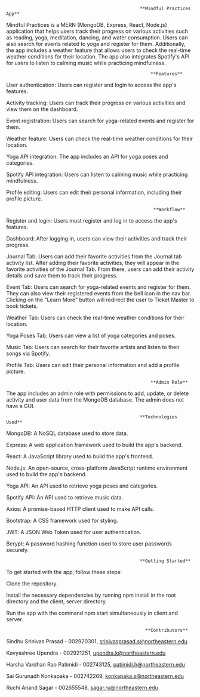                                                       **Mindful Practices App**
                                                                   
Mindful Practices is a MERN (MongoDB, Express, React, Node.js) application that helps users track their progress on various activities such as reading, yoga, meditation, dancing, and water consumption. Users can also search for events related to yoga and register for them. Additionally, the app includes a weather feature that allows users to check the real-time weather conditions for their location. The app also integrates Spotify's API for users to listen to calming music while practicing mindfulness.

                                                          **Features**
User authentication: Users can register and login to access the app's features.

Activity tracking: Users can track their progress on various activities and view them on the dashboard.

Event registration: Users can search for yoga-related events and register for them.

Weather feature: Users can check the real-time weather conditions for their location.

Yoga API integration: The app includes an API for yoga poses and categories.

Spotify API integration: Users can listen to calming music while practicing mindfulness.

Profile editing: Users can edit their personal information, including their profile picture.

                                                           **Workflow**
Register and login: Users must register and log in to access the app's features.

Dashboard: After logging in, users can view their activities and track their progress.

Journal Tab: Users can add their favorite activities from the Journal tab activity list. After adding their favorite activities, they will appear in the favorite activities of the Journal Tab. From there, users can add their activity details and save them to track their progress.

Event Tab: Users can search for yoga-related events and register for them. They can also view their registered events from the bell icon in the nav bar. Clicking on the "Learn More" button will redirect the user to Ticket Master to book tickets.

Weather Tab: Users can check the real-time weather conditions for their location.

Yoga Poses Tab: Users can view a list of yoga categories and poses.

Music Tab: Users can search for their favorite artists and listen to their songs via Spotify.

Profile Tab: Users can edit their personal information and add a profile picture.

                                                          **Admin Role**
The app includes an admin role with permissions to add, update, or delete activity and user data from the MongoDB database. The admin does not have a GUI.

                                                                       
                                                      **Technologies Used**
MongoDB: A NoSQL database used to store data.

Express: A web application framework used to build the app's backend.

React: A JavaScript library used to build the app's frontend.

Node.js: An open-source, cross-platform JavaScript runtime environment used to build the app's backend.

Yoga API: An API used to retrieve yoga poses and categories.

Spotify API: An API used to retrieve music data.

Axios: A promise-based HTTP client used to make API calls.

Bootstrap: A CSS framework used for styling.

JWT: A JSON Web Token used for user authentication.

Bcrypt: A password hashing function used to store user passwords securely.

                                                      **Getting Started**
To get started with the app, follow these steps:

Clone the repository.

Install the necessary dependencies by running npm install in the root directory and the client, server directory.

Run the app with the command npm start simultaneously in client and server.

                                                        **Contributors**
Sindhu Srinivas Prasad - 002920301, srinivasprasad.s@northeastern.edu

Kavyashree Upendra - 002921251, upendra.k@northeastern.edu

Harsha Vardhan Rao Patimidi - 002743125, patimidi.h@northeastern.edu

Sai Gurunadh Konkapaka - 002742269, konkapaka.s@northeastern.edu

Ruchi Anand Sagar - 002655548, sagar.ru@northeastern.edu
